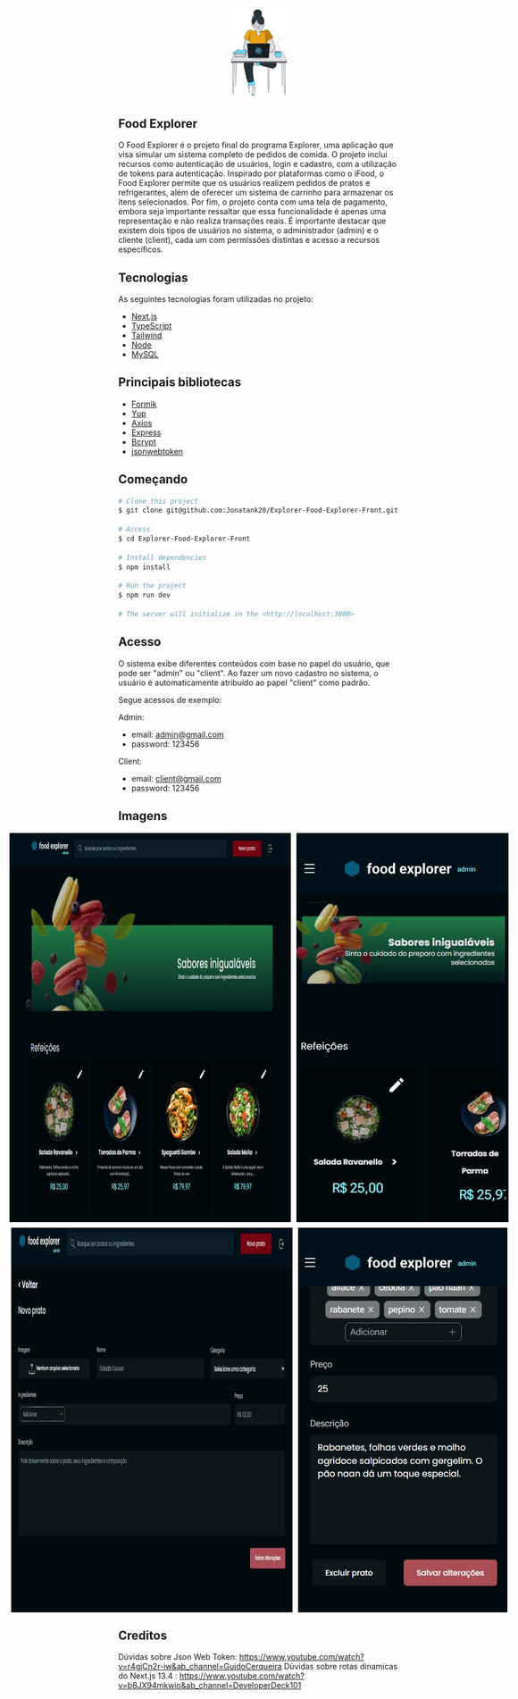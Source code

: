 <h1 align="center">

<img src="https://raw.githubusercontent.com/khalleb/ignews/main/public/images/avatar.svg" alt="rocketshoes" width="100px"/>

</h1>

## Food Explorer

O Food Explorer é o projeto final do programa Explorer, uma aplicação que visa simular um sistema completo de pedidos de comida. O projeto inclui recursos como autenticação de usuários, login e cadastro, com a utilização de tokens para autenticação. Inspirado por plataformas como o iFood, o Food Explorer permite que os usuários realizem pedidos de pratos e refrigerantes, além de oferecer um sistema de carrinho para armazenar os itens selecionados. Por fim, o projeto conta com uma tela de pagamento, embora seja importante ressaltar que essa funcionalidade é apenas uma representação e não realiza transações reais. É importante destacar que existem dois tipos de usuários no sistema, o administrador (admin) e o cliente (client), cada um com permissões distintas e acesso a recursos específicos.
<br>

## Tecnologias

As seguintes tecnologias foram utilizadas no projeto:

-   [Next.js](https://nextjs.org/)
-   [TypeScript](https://www.typescriptlang.org/)
-   [Tailwind](https://tailwindcss.com/)
-   [Node](https://nodejs.org/en)
-   [MySQL](https://www.mysql.com/)

## Principais bibliotecas

-   [Formik](https://formik.org/)
-   [Yup](https://github.com/jquense/yup)
-   [Axios](https://axios-http.com/)
-   [Express](https://expressjs.com/)
-   [Bcrypt](https://www.npmjs.com/package/bcrypt)
-   [jsonwebtoken](https://jwt.io/)

## Começando

```bash
# Clone this project
$ git clone git@github.com:Jonatank28/Explorer-Food-Explorer-Front.git

# Access
$ cd Explorer-Food-Explorer-Front

# Install dependencies
$ npm install

# Run the project
$ npm run dev

# The server will initialize in the <http://localhost:3000>
```

## Acesso

O sistema exibe diferentes conteúdos com base no papel do usuário, que pode ser "admin" ou "client". Ao fazer um novo cadastro no sistema, o usuário é automaticamente atribuído ao papel "client" como padrão.

Segue acessos de exemplo:

Admin:

-   email: admin@gmail.com
-   password: 123456

Client:

-   email: client@gmail.com
-   password: 123456

## Imagens

<div align="center">
    <div style="display: flex; justify-content: center; gap: 10px">
        <img  alt="Web app" src="https://raw.githubusercontent.com/Jonatank28/Explorer-FoodExplorer/master/public/fotos/home.jpg" style="width: auto;" />
        <img alt="Web app" src="https://raw.githubusercontent.com/Jonatank28/Explorer-FoodExplorer/master/public/fotos/homeMobile.jpg" style="width: auto;" />
    </div>
</div>
<div align="center" style="margin-top: 10px">
    <div style="display: flex; justify-content: center; gap: 10px">
        <img  alt="Web app" src="https://raw.githubusercontent.com/Jonatank28/Explorer-FoodExplorer/master/public/fotos/novo.jpg" style="width: auto;" />
        <img alt="Web app" src="https://raw.githubusercontent.com/Jonatank28/Explorer-FoodExplorer/master/public/fotos/editMobile.jpg" style="width: auto;" />
    </div>
</div>

## Creditos

Dúvidas sobre Json Web Token: https://www.youtube.com/watch?v=r4gjCn2r-iw&ab_channel=GuidoCerqueira
Dúvidas sobre rotas dinamicas do Next.js 13.4 : https://www.youtube.com/watch?v=b8JX94mkwio&ab_channel=DeveloperDeck101
